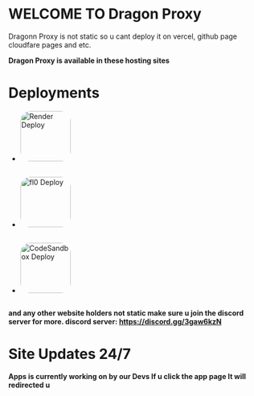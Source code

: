 # WELCOME TO Dragon Proxy
Dragonn Proxy is not static so u cant deploy it on vercel, github page cloudfare pages and etc.




**Dragon Proxy is available in these hosting sites**
# Deployments
- <a href="https://render.com" style="border-radius: 20px; display: inline-block; overflow: hidden;">
  <img border="0" alt="Render Deploy" src="https://imgtr.ee/images/2024/03/25/69f39403282546a97df46ebfb50e9c2a.th.png" width="100" height="100" style="border-radius: 10px;">
</a>

- <a href="https://app.fl0.com" style="border-radius: 20px; display: inline-block; overflow: hidden;">
  <img border="0" alt="fl0 Deploy" src="https://imgtr.ee/images/2024/03/25/7d594dd17c8802d4095c716d5b2ca810.jpeg" width="100" height="100" style="border-radius: 10px;">
</a>

- <a href="https://codesandbox.io" style="border-radius: 20px; display: inline-block; overflow: hidden;">
  <img border="0" alt="CodeSandbox Deploy" src="https://seeklogo.com/images/C/code-sandbox-logo-0746E97CA1-seeklogo.com.png" width="100" height="100" style="border-radius: 10px;">
</a>



**and any other website holders not static make sure u join the discord server for more.
discord server: https://discord.gg/3gaw6kzN**

# Site Updates 24/7
**Apps is currently working on by our Devs If u click the app page It will redirected u**
